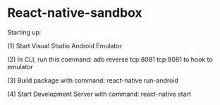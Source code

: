 # React-native-sandbox

Starting up:

(1) Start Visual Studio Android Emulator

(2) In CLI, run this command: adb reverse tcp:8081 tcp:8081 to hook to emulator

(3) Build package with command: react-native run-android

(4) Start Development Server with command: react-native start
